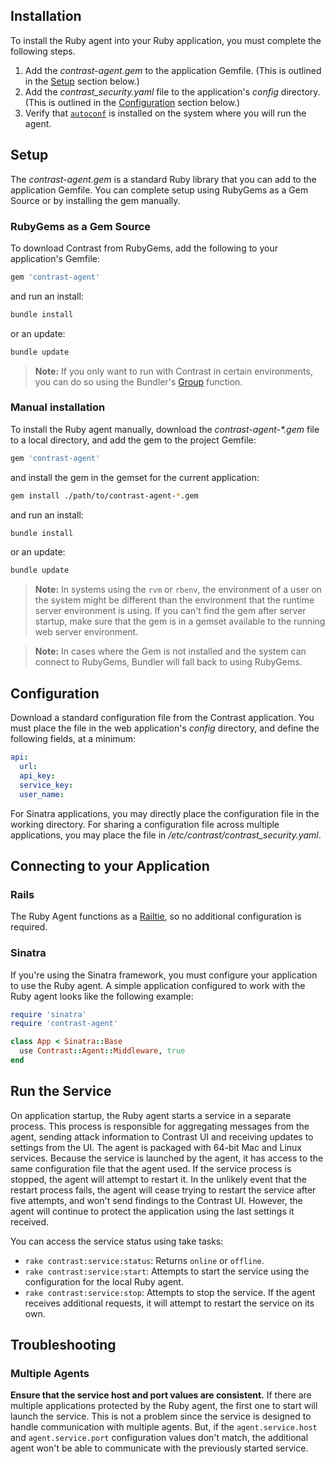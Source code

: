 <!--
title: "Ruby Agent Installation"
description: "Installing the Ruby Agent"
tags: "Ruby on Rails agent installation"
-->

## Installation

To install the Ruby agent into your Ruby application, you must complete the following steps.

1. Add the *contrast-agent.gem* to the application Gemfile. (This is outlined in the [Setup](#Setup) section below.)
1. Add the *contrast_security.yaml* file to the application's *config* directory. (This is outlined in the [Configuration](#Configuration) section below.)
1. Verify that [`autoconf`](https://www.gnu.org/software/autoconf/) is installed on the system where you will run the agent.

## Setup

The *contrast-agent.gem* is a standard Ruby library that you can add to the application Gemfile. You can complete setup using RubyGems as a Gem Source or by installing the gem manually.

### RubyGems as a Gem Source

To download Contrast from RubyGems, add the following to your application's Gemfile:

``` ruby
gem 'contrast-agent'
```

and run an install:

``` bash
bundle install
```

or an update:

``` bash
bundle update
```

> **Note:** If you only want to run with Contrast in certain environments, you can do so using the Bundler's [Group](https://bundler.io/v1.5/groups.html) function.

### Manual installation

To install the Ruby agent manually, download the *contrast-agent-\*.gem* file to a local directory, and add the gem to the project Gemfile:

``` ruby
gem 'contrast-agent'
```

and install the gem in the gemset for the current application:

``` bash
gem install ./path/to/contrast-agent-*.gem
```

and run an install:

``` bash
bundle install
```

or an update:

``` bash
bundle update
```

> **Note:** In systems using the `rvm` or `rbenv`, the environment of a user on the system might be different than the environment that the runtime server environment is using. If you can't find the gem after server startup, make sure that the gem is in a gemset available to the running web server environment.

> **Note:** In cases where the Gem is not installed and the system can connect to RubyGems, Bundler will fall back to using RubyGems.

## Configuration

Download a standard configuration file from the Contrast application. You must place the file in the web application's *config* directory, and define the following fields, at a minimum:

``` yaml
api:
  url:
  api_key:
  service_key:
  user_name:
```

For Sinatra applications, you may directly place the configuration file in the working directory. For sharing a configuration file across multiple applications, you may place the file in */etc/contrast/contrast_security.yaml*.

## Connecting to your Application

### Rails

The Ruby Agent functions as a [Railtie](https://github.com/rails/rails/tree/master/railties), so no additional configuration is required.

### Sinatra

If you're using the Sinatra framework, you must configure your application to use the Ruby agent. A simple application configured to work with the Ruby agent looks like the following example:

``` ruby
require 'sinatra'
require 'contrast-agent'

class App < Sinatra::Base
  use Contrast::Agent::Middleware, true
end
```


## Run the Service

On application startup, the Ruby agent starts a service in a separate process. This process is responsible for aggregating messages from the agent, sending attack information to Contrast UI and receiving updates to settings from the UI. The agent is packaged with 64-bit Mac and Linux services. Because the service is launched by the agent, it has access to the same configuration file that the agent used. If the service process is stopped, the agent will attempt to restart it. In the unlikely event that the restart process fails, the agent will cease trying to restart the service after five attempts, and won't send findings to the Contrast UI. However, the agent will continue to protect the application using the last settings it received.

You can access the service status using take tasks:

* `rake contrast:service:status`: Returns `online` or `offline`.
* `rake contrast:service:start`:  Attempts to start the service using the configuration for the local Ruby agent.
* `rake contrast:service:stop`:   Attempts to stop the service. If the agent receives additional requests, it will attempt to restart the service on its own.

## Troubleshooting

### Multiple Agents

**Ensure that the service host and port values are consistent.** If there are multiple applications protected by the Ruby agent, the first one to start will launch the service. This is not a problem since the service is designed to handle communication with multiple agents. But, if the `agent.service.host` and `agent.service.port` configuration values don't match, the additional agent won't be able to communicate with the previously started service.
